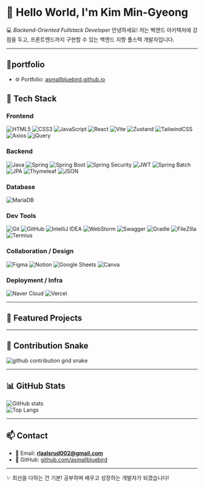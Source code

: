 # 👋 Hello World, I'm Kim Min-Gyeong

💻 *Backend-Oriented Fullstack Developer* 
안녕하세요! 저는 벡엔드 아키텍처에 강점을 두고, 프론트엔드까지 구현할 수 있는
백엔드 지향 풀스택 개발자입니다.

---
## 💟portfolio
- 🌐 Portfolio: [asmallbluebird.github.io](https://asmallbluebird.github.io)


## 🚀 Tech Stack

### Frontend
![HTML5](https://img.shields.io/badge/HTML5-E34F26?style=for-the-badge&logo=html5&logoColor=white)
![CSS3](https://img.shields.io/badge/CSS3-1572B6?style=for-the-badge&logo=css3&logoColor=white)
![JavaScript](https://img.shields.io/badge/JavaScript-FFCA28?style=for-the-badge&logo=javascript&logoColor=111)
![React](https://img.shields.io/badge/React-61DAFB?style=for-the-badge&logo=react&logoColor=111)
![Vite](https://img.shields.io/badge/Vite-646CFF?style=for-the-badge&logo=vite&logoColor=white)
![Zustand](https://img.shields.io/badge/Zustand-111111?style=for-the-badge&logo=react&logoColor=white)
![TailwindCSS](https://img.shields.io/badge/TailwindCSS-06B6D4?style=for-the-badge&logo=tailwindcss&logoColor=white)
![Axios](https://img.shields.io/badge/Axios-5A78F0?style=for-the-badge&logo=axios&logoColor=white)
![jQuery](https://img.shields.io/badge/jQuery-0769AD?style=for-the-badge&logo=jquery&logoColor=white)

### Backend
![Java](https://img.shields.io/badge/Java-ED8B00?style=for-the-badge&logo=openjdk&logoColor=white)
![Spring](https://img.shields.io/badge/Spring-6DB33F?style=for-the-badge&logo=spring&logoColor=white)
![Spring Boot](https://img.shields.io/badge/SpringBoot-6DB33F?style=for-the-badge&logo=springboot&logoColor=white)
![Spring Security](https://img.shields.io/badge/Spring%20Security-22C55E?style=for-the-badge&logo=springsecurity&logoColor=white)
![JWT](https://img.shields.io/badge/JWT-F59E0B?style=for-the-badge&logo=jsonwebtokens&logoColor=white)
![Spring Batch](https://img.shields.io/badge/Spring%20Batch-4ADE80?style=for-the-badge&logo=spring&logoColor=white)
![JPA](https://img.shields.io/badge/JPA-59666C?style=for-the-badge&logo=hibernate&logoColor=white)
![Thymeleaf](https://img.shields.io/badge/Thymeleaf-005F0F?style=for-the-badge&logo=thymeleaf&logoColor=white)
![JSON](https://img.shields.io/badge/JSON-111827?style=for-the-badge&logo=json&logoColor=white)

### Database
![MariaDB](https://img.shields.io/badge/MariaDB-003545?style=for-the-badge&logo=mariadb&logoColor=white)

### Dev Tools
![Git](https://img.shields.io/badge/Git-F34F29?style=for-the-badge&logo=git&logoColor=white)
![GitHub](https://img.shields.io/badge/GitHub-0D1117?style=for-the-badge&logo=github&logoColor=white)
![IntelliJ IDEA](https://img.shields.io/badge/IntelliJ%20IDEA-000000?style=for-the-badge&logo=intellijidea&logoColor=white)
![WebStorm](https://img.shields.io/badge/WebStorm-0E1128?style=for-the-badge&logo=webstorm&logoColor=white)
![Swagger](https://img.shields.io/badge/Swagger-85EA2D?style=for-the-badge&logo=swagger&logoColor=111)
![Gradle](https://img.shields.io/badge/Gradle-02303A?style=for-the-badge&logo=gradle&logoColor=white)
![FileZilla](https://img.shields.io/badge/FileZilla-BF0000?style=for-the-badge&logo=filezilla&logoColor=white)
![Termius](https://img.shields.io/badge/Termius-2F80ED?style=for-the-badge&logo=gnometerminal&logoColor=white)

### Collaboration / Design
![Figma](https://img.shields.io/badge/Figma-A259FF?style=for-the-badge&logo=figma&logoColor=white)
![Notion](https://img.shields.io/badge/Notion-111111?style=for-the-badge&logo=notion&logoColor=white)
![Google Sheets](https://img.shields.io/badge/Google%20Sheets-22C55E?style=for-the-badge&logo=googlesheets&logoColor=white)
![Canva](https://img.shields.io/badge/Canva-00C4CC?style=for-the-badge&logo=canva&logoColor=white)

### Deployment / Infra
![Naver Cloud](https://img.shields.io/badge/Naver%20Cloud-00C73C?style=for-the-badge&logo=naver&logoColor=white)
![Vercel](https://img.shields.io/badge/Vercel-0B0F14?style=for-the-badge&logo=vercel&logoColor=white)


---

## 🌟 Featured Projects

---

## 🐍 Contribution Snake
<picture>
  <source media="(prefers-color-scheme: dark)" srcset="https://raw.githubusercontent.com/asmallbluebird/asmallbluebird/output/github-contribution-grid-snake-dark.svg" />
  <source media="(prefers-color-scheme: light)" srcset="https://raw.githubusercontent.com/asmallbluebird/asmallbluebird/output/github-contribution-grid-snake.svg" />
  <img alt="github contribution grid snake" src="https://raw.githubusercontent.com/asmallbluebird/asmallbluebird/output/github-contribution-grid-snake.svg" />
</picture>

---

## 📊 GitHub Stats
![GitHub stats](https://github-readme-stats.vercel.app/api?username=asmallbluebird&show_icons=true&theme=default&hide_border=true)  
![Top Langs](https://github-readme-stats.vercel.app/api/top-langs/?username=asmallbluebird&layout=compact&theme=default&hide_border=true)

---

## 📫 Contact
- 📧 Email: **rlaalsrud002@gmail.com**
- 🐙 GitHub: [github.com/asmallbluebird](https://github.com/asmallbluebird)

---
✨ 최선을 다하는 건 기본! 공부하며 배우고 성장하는 개발자가 되겠습니다!



